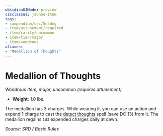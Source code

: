 ```yaml
---
obsidianUIMode: preview
cssclasses: json5e-item
tags:
- compendium/src/5e/dmg
- item/attunement/required
- item/rarity/uncommon
- item/tier/major
- item/wondrous
aliases: 
- "Medallion of Thoughts"
---
```

# Medallion of Thoughts
*Wondrous Item, major, uncommon (requires attunement)*  

- **Weight**: 1.0 lbs.

The medallion has 3 charges. While wearing it, you can use an action and expend 1 charge to cast the [detect thoughts](compendium/spells/detect-thoughts.md) spell (save DC 13) from it. The medallion regains `1d3` expended charges daily at dawn.

*Source: SRD / Basic Rules*